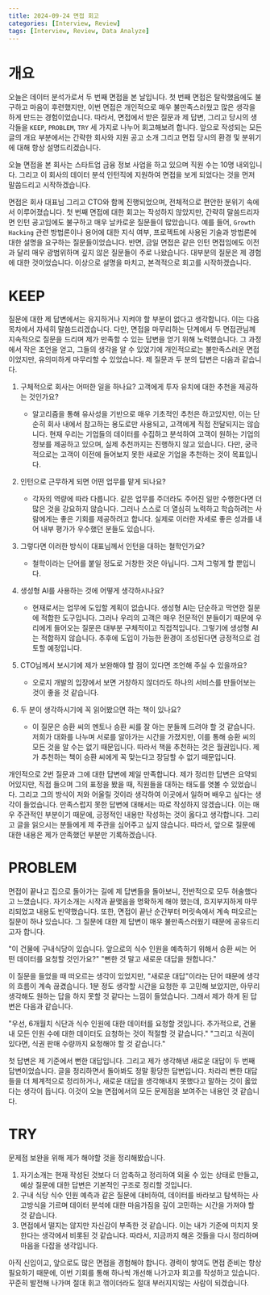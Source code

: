 ```yaml
---
title: 2024-09-24 면접 회고
categories: [Interview, Review]
tags: [Interview, Review, Data Analyze]
---
```


# 개요

오늘은 데이터 분석가로서 두 번째 면접을 본 날입니다. 첫 번째 면접은 탈락했음에도 불구하고 마음이 후련했지만, 이번 면접은 개인적으로 매우 불만족스러웠고 많은 생각을 하게 만드는 경험이었습니다. 따라서, 면접에서 받은 질문과 제 답변, 그리고 당시의 생각들을 `KEEP`, `PROBLEM`, `TRY` 세 가지로 나누어 회고해보려 합니다. 앞으로 작성되는 모든 글의 개요 부분에서는 간략한 회사와 지원 공고 소개 그리고 면접 당시의 환경 및 분위기에 대해 항상 설명드리겠습니다.

오늘 면접을 본 회사는 스타트업 금융 정보 사업을 하고 있으며 직원 수는 10명 내외입니다. 그리고 이 회사의 데이터 분석 인턴직에 지원하여 면접을 보게 되었다는 것을 먼저 말씀드리고 시작하겠습니다.

면접은 회사 대표님 그리고 CTO와 함께 진행되었으며, 전체적으로 편안한 분위기 속에서 이루어졌습니다. 첫 번째 면접에 대한 회고는 작성하지 않았지만, 간략히 말씀드리자면 인턴 공고임에도 불구하고 매우 날카로운 질문들이 많았습니다. 예를 들어, `Growth Hacking` 관련 방법론이나 용어에 대한 지식 여부, 프로젝트에 사용된 기술과 방법론에 대한 설명을 요구하는 질문들이었습니다. 반면, 금일 면접은 같은 인턴 면접임에도 이전과 달리 매우 광범위하며 깊지 않은 질문들이 주로 나왔습니다. 대부분의 질문은 제 경험에 대한 것이었습니다. 이상으로 설명을 마치고, 본격적으로 회고를 시작하겠습니다.

# KEEP

질문에 대한 제 답변에서는 유지하거나 지켜야 할 부분이 없다고 생각합니다. 이는 다음 목차에서 자세히 말씀드리겠습니다. 다만, 면접을 마무리하는 단계에서 두 면접관님께 지속적으로 질문을 드리며 제가 만족할 수 있는 답변을 얻기 위해 노력했습니다. 그 과정에서 작은 조언을 얻고, 그들의 생각을 알 수 있었기에 개인적으로는 불만족스러운 면접이었지만, 유의미하게 마무리할 수 있었습니다. 제 질문과 두 분의 답변은 다음과 같습니다.

1. 구체적으로 회사는 어떠한 일을 하나요? 고객에게 투자 유치에 대한 추천을 제공하는 것인가요?
    - 알고리즘을 통해 유사성을 기반으로 매우 기초적인 추천은 하고있지만, 이는 단순히 회사 내에서 참고하는 용도로만 사용되고, 고객에게 직접 전달되지는 않습니다. 현재 우리는 기업들의 데이터를 수집하고 분석하여 고객이 원하는 기업의 정보를 제공하고 있으며, 실제 추천까지는 진행하지 않고 있습니다. 다만, 궁극적으로는 고객이 이전에 들어보지 못한 새로운 기업을 추천하는 것이 목표입니다.

2. 인턴으로 근무하게 되면 어떤 업무를 맡게 되나요?
    - 각자의 역량에 따라 다릅니다. 같은 업무를 주더라도 주어진 일만 수행한다면 더 많은 것을 강요하지 않습니다. 그러나 스스로 더 열심히 노력하고 학습하려는 사람에게는 좋은 기회를 제공하려고 합니다. 실제로 이러한 자세로 좋은 성과를 내어 내부 평가가 우수했던 분들도 있습니다.

3. 그렇다면 이러한 방식이 대표님께서 인턴을 대하는 철학인가요?
    - 철학이라는 단어를 붙일 정도로 거창한 것은 아닙니다. 그저 그렇게 할 뿐입니다.

4. 생성형 AI를 사용하는 것에 어떻게 생각하시나요?
    - 현재로서는 업무에 도입할 계획이 없습니다. 생성형 AI는 단순하고 막연한 질문에 적합한 도구입니다. 그러나 우리의 고객은 매우 전문적인 분들이기 때문에 우리에게 들어오는 질문은 대부분 구체적이고 직접적입니다. 그렇기에 생성형 AI는 적합하지 않습니다. 추후에 도입이 가능한 환경이 조성된다면 긍정적으로 검토할 예정입니다.

5. CTO님께서 보시기에 제가 보완해야 할 점이 있다면 조언해 주실 수 있을까요?
    - 오로지 개발의 입장에서 보면 거창하지 않더라도 하나의 서비스를 만들어보는 것이 좋을 것 같습니다.

6. 두 분이 생각하시기에 꼭 읽어봤으면 하는 책이 있나요?
    - 이 질문은 승환 씨의 멘토나 승환 씨를 잘 아는 분들께 드려야 할 것 같습니다. 저희가 대화를 나누며 서로를 알아가는 시간을 가졌지만, 이를 통해 승환 씨의 모든 것을 알 수는 없기 때문입니다. 따라서 책을 추천하는 것은 월권입니다. 제가 추천하는 책이 승환 씨에게 꼭 맞는다고 장담할 수 없기 때문입니다.

개인적으로 2번 질문과 그에 대한 답변에 제일 만족합니다. 제가 정리한 답변은 요약되어있지만, 직접 들으며 그의 표정을 봤을 때, 직원들을 대하는 태도를 엿볼 수 있었습니다. 그리고 그의 방식이 저와 어울릴 것이라 생각하여 이곳에서 일하며 배우고 싶다는 생각이 들었습니다. 만족스럽지 못한 답변에 대해서는 따로 작성하지 않겠습니다. 이는 매우 주관적인 부분이기 때문에, 긍정적인 내용만 작성하는 것이 옳다고 생각합니다. 그리고 글을 읽으시는 분들에게 제 주관을 심어주고 싶지 않습니다. 따라서, 앞으로 질문에 대한 내용은 제가 만족했던 부분만 기록하겠습니다.

# PROBLEM

면접이 끝나고 집으로 돌아가는 길에 제 답변들을 돌아보니, 전반적으로 모두 허술했다고 느꼈습니다. 자기소개는 시작과 끝맺음을 명확하게 해야 했는데, 흐지부지하게 마무리되었고 내용도 빈약했습니다. 또한, 면접이 끝난 순간부터 머릿속에서 계속 떠오르는 질문이 하나 있습니다. 그 질문에 대한 제 답변이 매우 불만족스러웠기 때문에 공유드리고자 합니다.

"이 건물에 구내식당이 있습니다. 앞으로의 식수 인원을 예측하기 위해서 승환 씨는 어떤 데이터를 요청할 것인가요?"
"뻔한 것 말고 새로운 대답을 원합니다."

이 질문을 들었을 때 떠오르는 생각이 있었지만, "새로운 대답"이라는 단어 때문에 생각의 흐름이 계속 끊겼습니다. 1분 정도 생각할 시간을 요청한 후 고민해 보았지만, 아무리 생각해도 원하는 답을 하지 못할 것 같다는 느낌이 들었습니다. 그래서 제가 하게 된 답변은 다음과 같습니다.

"우선, 6개월치 식단과 식수 인원에 대한 데이터를 요청할 것입니다. 추가적으로, 건물 내 모든 인원 수에 대한 데이터도 요청하는 것이 적절할 것 같습니다."
"그리고 식권이 있다면, 식권 판매 수량까지 요청해야 할 것 같습니다."

첫 답변은 제 기준에서 뻔한 대답입니다. 그리고 제가 생각해낸 새로운 대답이 두 번째 답변이었습니다. 글을 정리하면서 돌아봐도 정말 황당한 답변입니다. 차라리 뻔한 대답들을 더 체계적으로 정리하거나, 새로운 대답을 생각해내지 못했다고 말하는 것이 옳았다는 생각이 듭니다. 이것이 오늘 면접에서의 모든 문제점을 보여주는 내용인 것 같습니다.

# TRY

문제점 보완을 위해 제가 해야할 것을 정리해봤습니다.

1. 자기소개는 현재 작성된 것보다 더 압축하고 정리하여 외울 수 있는 상태로 만들고, 예상 질문에 대한 답변은 기본적인 구조로 정리할 것입니다.
2. 구내 식당 식수 인원 예측과 같은 질문에 대비하여, 데이터를 바라보고 탐색하는 사고방식을 기르며 데이터 분석에 대한 마음가짐을 깊이 고민하는 시간을 가져야 할 것 같습니다.
3. 면접에서 떨지는 않지만 자신감이 부족한 것 같습니다. 이는 내가 기준에 미치지 못한다는 생각에서 비롯된 것 같습니다. 따라서, 지금까지 해온 것들을 다시 정리하며 마음을 다잡을 생각입니다.

아직 신입이고, 앞으로도 많은 면접을 경험해야 합니다. 경력이 쌓여도 면접 준비는 항상 필요하기 때문에, 이번 기회를 통해 하나씩 개선해 나가고자 회고를 작성하고 있습니다. 꾸준히 발전해 나가며 절대 휘고 꺾이더라도 절대 부러지지않는 사람이 되겠습니다.